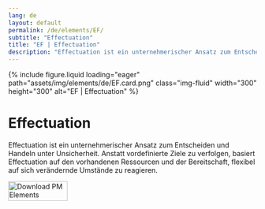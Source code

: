 ```yaml
---
lang: de
layout: default
permalink: /de/elements/EF/
subtitle: "Effectuation"
title: "EF | Effectuation"
description: "Effectuation ist ein unternehmerischer Ansatz zum Entscheiden und Handeln unter Unsicherheit. Anstatt vordefinierte Ziele zu verfolgen, basiert Effectuation auf den vorhandenen Ressourcen und der Bereitschaft, flexibel auf sich verändernde Umstände zu reagieren."
---
```


{% include figure.liquid loading="eager" path="assets/img/elements/de/EF.card.png" class="img-fluid" width="300" height="300" alt="EF | Effectuation" %}

# Effectuation

Effectuation ist ein unternehmerischer Ansatz zum Entscheiden und Handeln unter Unsicherheit. Anstatt vordefinierte Ziele zu verfolgen, basiert Effectuation auf den vorhandenen Ressourcen und der Bereitschaft, flexibel auf sich verändernde Umstände zu reagieren.

<a href="https://apps.apple.com/app/apple-store/id6738084498?pt=127441684&ct=website&mt=8">
  <img src="{{ "assets/img/en/appstore.png" | relative_url }}" width="120" height="40" alt="Download PM Elements">
</a>
